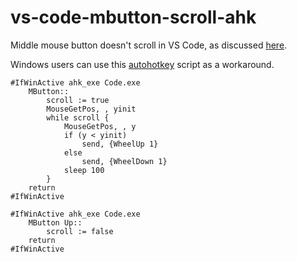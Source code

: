 # vs-code-mbutton-scroll-ahk

Middle mouse button doesn't scroll in VS Code, as discussed [here](https://github.com/Microsoft/vscode/issues/6302).

Windows users can use this [autohotkey](https://www.autohotkey.com/) script as a workaround.

```
#IfWinActive ahk_exe Code.exe
    MButton::
        scroll := true
        MouseGetPos, , yinit
        while scroll {
            MouseGetPos, , y
            if (y < yinit)
                send, {WheelUp 1}
            else
                send, {WheelDown 1}
            sleep 100
        }
    return
#IfWinActive

#IfWinActive ahk_exe Code.exe
    MButton Up::
        scroll := false
    return
#IfWinActive
```
